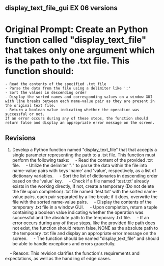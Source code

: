 ## display_text_file_gui EX 06 versions

# Original Prompt: Create an Python function called "display_text_file" that takes only one argument which is the path to the .txt file. This function should:
    - Read the contents of the specified .txt file
    - Parse the data from the file using a delimiter like ':'
    - Sort the values in descending order
    - Display the sorted names and corresponding values on a window GUI with line breaks between each name-value pair as they are present in the original text file.
    - Return a boolean value indicating whether the operation was successful or not.
    If an error occurs during any of these steps, the function should return false and display an appropriate error message on the screen.

## Revisions

1. Develop a Python function named "display_text_file" that that accepts a single parameter representing the path to a .txt file. This function must perform the following tasks:
    - Read the content of the provided .txt file.
    - Utilize the delimiter ":" to parse the data within the file into name-value pairs with keys 'name' and 'value', respectively, as a list of dictionary variables.
    - Sort the list of dictionaries in descending order based on the 'value' key.
    - Check if a file named 'test.txt' already exists in the working directly, if not, create a temporary (Do not delete the file upon completion) .txt file named 'test.txt' with the sorted name-value pairs, each pair separated by a line break; if it does, overwrite the file with the sorted name-value pairs.
    - Display the contents of the temporary .txt file in a window GUI.
    - Upon completion, return a tuple containing a boolean value indicating whether the operation was successful and the absolute path to the temporary .txt file.
    - If an error occurs during any of these steps, like the provided file path does not exist, the function should return false, NONE as the absolute path to the temporary .txt file and display an appropriate error message on the screen.
    - The function should be named "display_text_file" and should be able to handle exceptions and errors gracefully.

    - Reason: This revision clarifies the function's requirements and expectations, as well as the handling of edge cases.